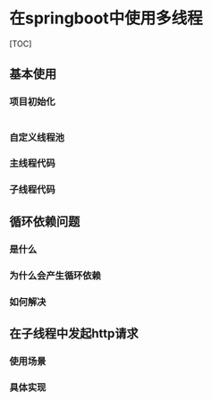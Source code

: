 # 在springboot中使用多线程

[TOC]

## 基本使用

### 项目初始化

```xml

```

### 自定义线程池

### 主线程代码

### 子线程代码

## 循环依赖问题

### 是什么

### 为什么会产生循环依赖

### 如何解决

## 在子线程中发起http请求

### 使用场景

### 具体实现
